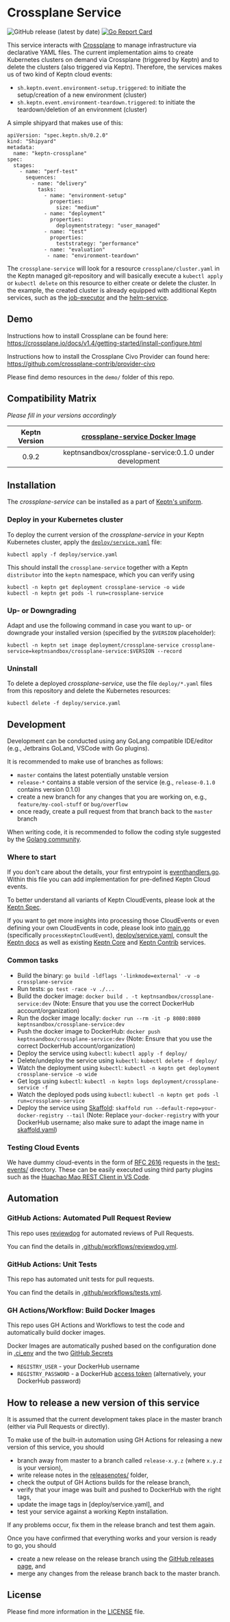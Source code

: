 # Crossplane Service

![GitHub release (latest by date)](https://img.shields.io/github/v/release/keptn-sandbox/crossplane-service)
[![Go Report Card](https://goreportcard.com/badge/github.com/keptn-sandbox/crossplane-service)](https://goreportcard.com/report/github.com/keptn-sandbox/crossplane-service)


This service interacts with [Crossplane](https://crossplane.io) to manage infrastructure via declarative YAML files. 
The current implementation aims to create Kubernetes clusters on demand via Crossplane (triggered by Keptn) and to delete the clusters (also triggered via Keptn).
Therefore, the services makes us of two kind of Keptn cloud events:

- `sh.keptn.event.environment-setup.triggered`: to initiate the setup/creation of a new environment (cluster)
- `sh.keptn.event.environment-teardown.triggered`: to initiate the teardown/deletion of an environment (cluster)

A simple shipyard that makes use of this:
```
apiVersion: "spec.keptn.sh/0.2.0"
kind: "Shipyard"
metadata:
  name: "keptn-crossplane"
spec:
  stages:
    - name: "perf-test"
      sequences:
        - name: "delivery"
          tasks:
            - name: "environment-setup"
              properties:
                size: "medium"
            - name: "deployment"
              properties:
                deploymentstrategy: "user_managed"
            - name: "test"
              properties:
                teststrategy: "performance"
            - name: "evaluation"
             - name: "environment-teardown"
```

The `crossplane-service` will look for a resource `crossplane/cluster.yaml` in the Keptn managed git-repository and will basically execute a `kubectl apply` or `kubectl delete` on this resource to either create or delete the cluster.
In the example, the created cluster is already equipped with additional Keptn services, such as the [job-executor](https://github.com/keptn-sandbox/job-executor-service) and the [helm-service](https://github.com/keptn/keptn/tree/master/helm-service). 

## Demo

Instructions how to install Crossplane can be found here: https://crossplane.io/docs/v1.4/getting-started/install-configure.html 

Instructions how to install the Crossplane Civo Provider can found here: https://github.com/crossplane-contrib/provider-civo 

Please find demo resources in the `demo/` folder of this repo.



## Compatibility Matrix

*Please fill in your versions accordingly*

| Keptn Version    | [crossplane-service Docker Image](https://hub.docker.com/r/keptnsandbox/crossplane-service/tags) |
|:----------------:|:----------------------------------------:|
|       0.9.2      | keptnsandbox/crossplane-service:0.1.0 under development |


## Installation

The *crossplane-service* can be installed as a part of [Keptn's uniform](https://keptn.sh).

### Deploy in your Kubernetes cluster

To deploy the current version of the *crossplane-service* in your Keptn Kubernetes cluster, apply the [`deploy/service.yaml`](deploy/service.yaml) file:

```console
kubectl apply -f deploy/service.yaml
```

This should install the `crossplane-service` together with a Keptn `distributor` into the `keptn` namespace, which you can verify using

```console
kubectl -n keptn get deployment crossplane-service -o wide
kubectl -n keptn get pods -l run=crossplane-service
```

### Up- or Downgrading

Adapt and use the following command in case you want to up- or downgrade your installed version (specified by the `$VERSION` placeholder):

```console
kubectl -n keptn set image deployment/crossplane-service crossplane-service=keptnsandbox/crossplane-service:$VERSION --record
```

### Uninstall

To delete a deployed *crossplane-service*, use the file `deploy/*.yaml` files from this repository and delete the Kubernetes resources:

```console
kubectl delete -f deploy/service.yaml
```

## Development

Development can be conducted using any GoLang compatible IDE/editor (e.g., Jetbrains GoLand, VSCode with Go plugins).

It is recommended to make use of branches as follows:

* `master` contains the latest potentially unstable version
* `release-*` contains a stable version of the service (e.g., `release-0.1.0` contains version 0.1.0)
* create a new branch for any changes that you are working on, e.g., `feature/my-cool-stuff` or `bug/overflow`
* once ready, create a pull request from that branch back to the `master` branch

When writing code, it is recommended to follow the coding style suggested by the [Golang community](https://github.com/golang/go/wiki/CodeReviewComments).

### Where to start

If you don't care about the details, your first entrypoint is [eventhandlers.go](eventhandlers.go). Within this file 
 you can add implementation for pre-defined Keptn Cloud events.
 
To better understand all variants of Keptn CloudEvents, please look at the [Keptn Spec](https://github.com/keptn/spec).
 
If you want to get more insights into processing those CloudEvents or even defining your own CloudEvents in code, please 
 look into [main.go](main.go) (specifically `processKeptnCloudEvent`), [deploy/service.yaml](deploy/service.yaml),
 consult the [Keptn docs](https://keptn.sh/docs/) as well as existing [Keptn Core](https://github.com/keptn/keptn) and
 [Keptn Contrib](https://github.com/keptn-contrib/) services.

### Common tasks

* Build the binary: `go build -ldflags '-linkmode=external' -v -o crossplane-service`
* Run tests: `go test -race -v ./...`
* Build the docker image: `docker build . -t keptnsandbox/crossplane-service:dev` (Note: Ensure that you use the correct DockerHub account/organization)
* Run the docker image locally: `docker run --rm -it -p 8080:8080 keptnsandbox/crossplane-service:dev`
* Push the docker image to DockerHub: `docker push keptnsandbox/crossplane-service:dev` (Note: Ensure that you use the correct DockerHub account/organization)
* Deploy the service using `kubectl`: `kubectl apply -f deploy/`
* Delete/undeploy the service using `kubectl`: `kubectl delete -f deploy/`
* Watch the deployment using `kubectl`: `kubectl -n keptn get deployment crossplane-service -o wide`
* Get logs using `kubectl`: `kubectl -n keptn logs deployment/crossplane-service -f`
* Watch the deployed pods using `kubectl`: `kubectl -n keptn get pods -l run=crossplane-service`
* Deploy the service using [Skaffold](https://skaffold.dev/): `skaffold run --default-repo=your-docker-registry --tail` (Note: Replace `your-docker-registry` with your DockerHub username; also make sure to adapt the image name in [skaffold.yaml](skaffold.yaml))


### Testing Cloud Events

We have dummy cloud-events in the form of [RFC 2616](https://ietf.org/rfc/rfc2616.txt) requests in the [test-events/](test-events/) directory. These can be easily executed using third party plugins such as the [Huachao Mao REST Client in VS Code](https://marketplace.visualstudio.com/items?itemName=humao.rest-client).

## Automation

### GitHub Actions: Automated Pull Request Review

This repo uses [reviewdog](https://github.com/reviewdog/reviewdog) for automated reviews of Pull Requests. 

You can find the details in [.github/workflows/reviewdog.yml](.github/workflows/reviewdog.yml).

### GitHub Actions: Unit Tests

This repo has automated unit tests for pull requests. 

You can find the details in [.github/workflows/tests.yml](.github/workflows/tests.yml).

### GH Actions/Workflow: Build Docker Images

This repo uses GH Actions and Workflows to test the code and automatically build docker images.

Docker Images are automatically pushed based on the configuration done in [.ci_env](.ci_env) and the two [GitHub Secrets](https://github.com/keptn-sandbox/crossplane-service/settings/secrets/actions)
* `REGISTRY_USER` - your DockerHub username
* `REGISTRY_PASSWORD` - a DockerHub [access token](https://hub.docker.com/settings/security) (alternatively, your DockerHub password)

## How to release a new version of this service

It is assumed that the current development takes place in the master branch (either via Pull Requests or directly).

To make use of the built-in automation using GH Actions for releasing a new version of this service, you should

* branch away from master to a branch called `release-x.y.z` (where `x.y.z` is your version),
* write release notes in the [releasenotes/](releasenotes/) folder,
* check the output of GH Actions builds for the release branch, 
* verify that your image was built and pushed to DockerHub with the right tags,
* update the image tags in [deploy/service.yaml], and
* test your service against a working Keptn installation.

If any problems occur, fix them in the release branch and test them again.

Once you have confirmed that everything works and your version is ready to go, you should

* create a new release on the release branch using the [GitHub releases page](https://github.com/keptn-sandbox/crossplane-service/releases), and
* merge any changes from the release branch back to the master branch.

## License

Please find more information in the [LICENSE](LICENSE) file.
